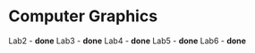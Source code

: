 # Computer Graphics

Lab2 - **done**
Lab3 - **done**
Lab4 - **done**
Lab5 - **done**
Lab6 - **done**

